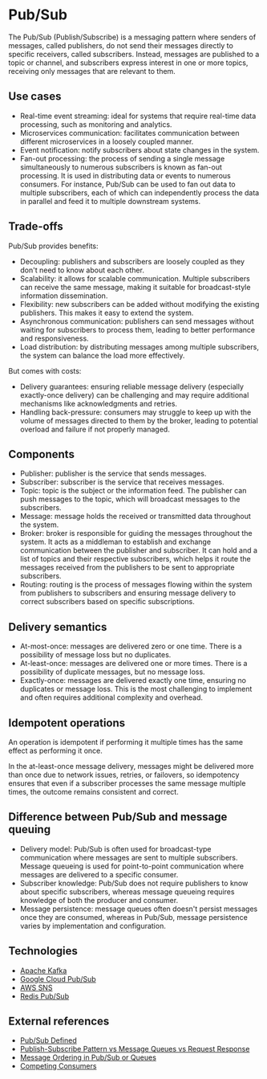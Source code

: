 # Pub/Sub

The Pub/Sub (Publish/Subscribe) is a messaging pattern where senders of messages, called publishers, do not send their messages directly to specific receivers, called subscribers. Instead, messages are published to a topic or channel, and subscribers express interest in one or more topics, receiving only messages that are relevant to them.

## Use cases

- Real-time event streaming: ideal for systems that require real-time data processing, such as monitoring and analytics.
- Microservices communication: facilitates communication between different microservices in a loosely coupled manner.
- Event notification: notify subscribers about state changes in the system.
- Fan-out processing: the process of sending a single message simultaneously to numerous subscribers is known as fan-out processing. It is used in distributing data or events to numerous consumers. For instance, Pub/Sub can be used to fan out data to multiple subscribers, each of which can independently process the data in parallel and feed it to multiple downstream systems.

## Trade-offs

Pub/Sub provides benefits:

- Decoupling: publishers and subscribers are loosely coupled as they don't need to know about each other.
- Scalability: it allows for scalable communication. Multiple subscribers can receive the same message, making it suitable for broadcast-style information dissemination.
- Flexibility: new subscribers can be added without modifying the existing publishers. This makes it easy to extend the system.
- Asynchronous communication: publishers can send messages without waiting for subscribers to process them, leading to better performance and responsiveness.
- Load distribution: by distributing messages among multiple subscribers, the system can balance the load more effectively.

But comes with costs:

- Delivery guarantees: ensuring reliable message delivery (especially exactly-once delivery) can be challenging and may require additional mechanisms like acknowledgments and retries.
- Handling back-pressure: consumers may struggle to keep up with the volume of messages directed to them by the broker, leading to potential overload and failure if not properly managed.

## Components

- Publisher: publisher is the service that sends messages.
- Subscriber: subscriber is the service that receives messages.
- Topic: topic is the subject or the information feed. The publisher can push messages to the topic, which will broadcast messages to the subscribers.
- Message: message holds the received or transmitted data throughout the system.
- Broker: broker is responsible for guiding the messages throughout the system. It acts as a middleman to establish and exchange communication between the publisher and subscriber. It can hold and a list of topics and their respective subscribers, which helps it route the messages received from the publishers to be sent to appropriate subscribers.
- Routing: routing is the process of messages flowing within the system from publishers to subscribers and ensuring message delivery to correct subscribers based on specific subscriptions.

## Delivery semantics

- At-most-once: messages are delivered zero or one time. There is a possibility of message loss but no duplicates.
- At-least-once: messages are delivered one or more times. There is a possibility of duplicate messages, but no message loss.
- Exactly-once: messages are delivered exactly one time, ensuring no duplicates or message loss. This is the most challenging to implement and often requires additional complexity and overhead.

## Idempotent operations

An operation is idempotent if performing it multiple times has the same effect as performing it once.

In the at-least-once message delivery, messages might be delivered more than once due to network issues, retries, or failovers, so idempotency ensures that even if a subscriber processes the same message multiple times, the outcome remains consistent and correct.

## Difference between Pub/Sub and message queuing

- Delivery model: Pub/Sub is often used for broadcast-type communication where messages are sent to multiple subscribers. Message queueing is used for point-to-point communication where messages are delivered to a specific consumer.
- Subscriber knowledge: Pub/Sub does not require publishers to know about specific subscribers, whereas message queueing requires knowledge of both the producer and consumer.
- Message persistence: message queues often doesn't persist messages once they are consumed, whereas in Pub/Sub, message persistence varies by implementation and configuration.

## Technologies

- [Apache Kafka](https://kafka.apache.org/)
- [Google Cloud Pub/Sub](https://cloud.google.com/pubsub?hl=en)
- [AWS SNS](https://aws.amazon.com/sns/)
- [Redis Pub/Sub](https://redis.io/docs/latest/develop/interact/pubsub/)

## External references

- [Pub/Sub Defined](https://redis.io/glossary/pub-sub/)
- [Publish-Subscribe Pattern vs Message Queues vs Request Response](https://www.youtube.com/watch?v=DXTHb9TqJOs&ab_channel=HusseinNasser)
- [Message Ordering in Pub/Sub or Queues](https://codeopinion.com/message-ordering-in-pub-sub-or-queues/)
- [Competing Consumers](https://www.enterpriseintegrationpatterns.com/patterns/messaging/CompetingConsumers.html)
